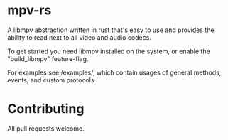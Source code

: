 # mpv-rs
A libmpv abstraction written in rust that's easy to use and provides the ability to read next to all video and audio codecs.

To get started you need libmpv installed on the system, or enable the "build_libmpv" feature-flag.

For examples see /examples/, which contain usages of general methods, events, and custom protocols.

# Contributing
All pull requests welcome.
